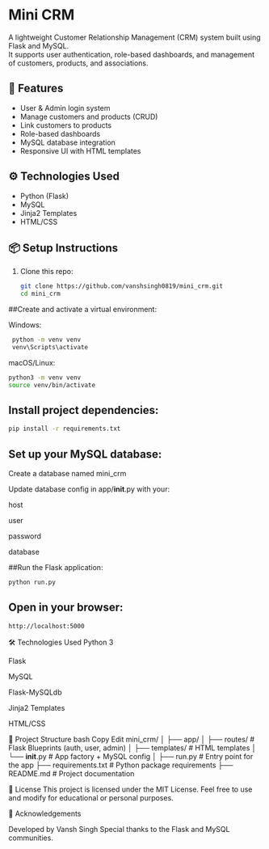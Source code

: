 # Mini CRM

A lightweight Customer Relationship Management (CRM) system built using Flask and MySQL.  
It supports user authentication, role-based dashboards, and management of customers, products, and associations.

## 🚀 Features
- User & Admin login system
- Manage customers and products (CRUD)
- Link customers to products
- Role-based dashboards
- MySQL database integration
- Responsive UI with HTML templates

## ⚙️ Technologies Used
- Python (Flask)
- MySQL
- Jinja2 Templates
- HTML/CSS

## 📦 Setup Instructions
1. Clone this repo:
   ```bash
   git clone https://github.com/vanshsingh0819/mini_crm.git
   cd mini_crm

##Create and activate a virtual environment:

Windows:

 ```bash
  python -m venv venv
  venv\Scripts\activate
```
macOS/Linux:

```bash
python3 -m venv venv
source venv/bin/activate
```


## Install project dependencies:

```bash
pip install -r requirements.txt
```

## Set up your MySQL database:

Create a database named mini_crm

Update database config in app/__init__.py with your:

host

user

password

database


##Run the Flask application:

```bash
python run.py
```

## Open in your browser:

```bash
http://localhost:5000
```

🛠 Technologies Used
Python 3

Flask

MySQL

Flask-MySQLdb

Jinja2 Templates

HTML/CSS

📁 Project Structure
bash
Copy
Edit
mini_crm/
│
├── app/
│   ├── routes/               # Flask Blueprints (auth, user, admin)
│   ├── templates/            # HTML templates
│   └── __init__.py           # App factory + MySQL config
│
├── run.py                    # Entry point for the app
├── requirements.txt          # Python package requirements
├── README.md                 # Project documentation


🧾 License
This project is licensed under the MIT License.
Feel free to use and modify for educational or personal purposes.

🙌 Acknowledgements

Developed by Vansh Singh
Special thanks to the Flask and MySQL communities.


